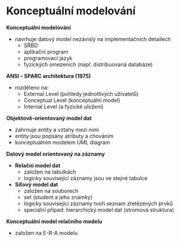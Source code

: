 # Konceptuální modelování

**Konceptuální modelování**

- navrhuje datový model nezávislý na implementačních detailech
	- SŘBD
	- aplikační program
	- programovací jazyk
	- fyzických omezeních (např. distribuovaná databáze)

**ANSI – SPARC architektura (1975)**

- rozděleno na:
	- External Level (pohledy jednotlivých uživatelů)
	- Conceptual Level (konceptuální model)
	- Internal Level (a fyzické uložení)

**Objektově-orientovaný model dat**

- zahrnuje entity a vztahy mezi nimi
- entity jsou popsány atributy a chováním
- konceptuálním modelem UML diagram

**Datový model orientovaný na záznamy**

- **Relační model dat**
	- založen na tabulkách
	- logicky související záznamy jsou ve stejné tabulce
- **Síťový model dat**
	- založen na souborech
	- set (student a jeho známky)
	- logicky související záznamy tvoří seznam zřetězených prvků
	- speciální případ: hierarchický model dat (stromová struktura)

**Konceptuální model relačního modelu**

- založen na E-R-A modelu